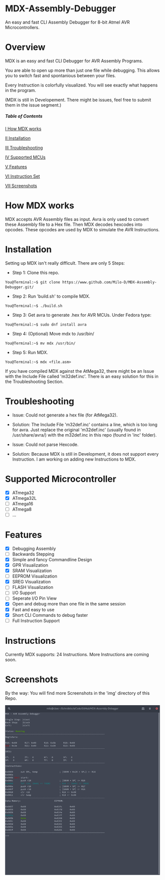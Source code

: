 # MDX-Assembly-Debugger
An easy and fast CLI Assembly Debugger for 8-bit Atmel AVR
Microcontrollers.

# Overview
MDX is an easy and fast CLI Debugger for AVR Assembly Programs.

You are able to open up more than just one file while debugging. This
allows you to switch fast and spontanious between your files.

Every Instruction is colorfully visualized. You will see exactly what
happens in the program.

(MDX is still in Developement. There might be issues, feel free to submit them in the issue segment.)

##### Table of Contents
[I How MDX works](#How-MDX-works)

[II Installation](#Installation)

[III Troubleshooting](#Troubleshooting)

[IV Supported MCUs](#Supported-Microcontroller)

[V Features](#How-To)

[VI Instruction Set](#Instructions)

[VII Screenshots](#Screenshots)

# How MDX works
MDX accepts AVR Assembly files as input. Avra is only used to convert these
Assembly file to a Hex file. Then MDX decodes hexcodes into opcodes.
These opcodes are used by MDX to simulate the AVR Instructions.

# Installation
Setting up MDX isn't really difficult. There are only 5 Steps:

- Step 1: Clone this repo.
```console
You@Terminal:~$ git clone https://www.github.com/Milo-D/MDX-Assembly-Debugger.git/
```

- Step 2: Run 'build.sh' to compile MDX.
```console
You@Terminal:~$ ./build.sh
```

- Step 3: Get avra to generate .hex for AVR MCUs. Under Fedora type: 
```console
You@Terminal:~$ sudo dnf install avra
```

- Step 4: (Optional) Move mdx to /usr/bin/
```console
You@Terminal:~$ mv mdx /usr/bin/
```

- Step 5: Run MDX.
```console
You@Terminal:~$ mdx <file.asm>
```

If you have compiled MDX against the AtMega32, there might be an Issue with the
Include File called 'm32def.inc'. There is an easy solution for this in the 
Troubleshooting Section.  

# Troubleshooting

-  Issue: Could not generate a hex file (for AtMega32).

-  Solution: The Include File 'm32def.inc' contains a line, which is too long
   for avra. Just replace the original 'm32def.inc' (usually found in /usr/share/avra/)
   with the m32def.inc in this repo (found in 'inc' folder).

-  Issue: Could not parse Hexcode.

-  Solution: Because MDX is still in Development, it does not support every
   Instruction. I am working on adding new Instructions to MDX. 

# Supported Microcontroller
- [x] ATmega32
- [x] ATmega32L
- [ ] ATmega16
- [ ] ATmega8
- [ ] ...

# Features
- [x] Debugging Assembly
- [ ] Backwards Stepping
- [x] Simple and fancy Commandline Design
- [x] GPR Visualization
- [x] SRAM Visualization
- [ ] EEPROM Visualization
- [x] SREG Visualization
- [ ] FLASH Visualization
- [ ] I/O Support
- [ ] Seperate I/O Pin View
- [x] Open and debug more than one file in the same session
- [x] Fast and easy to use
- [x] Short CLI Commands to debug faster
- [ ] Full Instruction Support

# Instructions
Currently MDX supports: 24 Instructions. More Instructions are coming soon.

# Screenshots

By the way: You will find more Screenshots in the 'img' directory of this Repo.

![Alt text](/img/mdx.png?raw=true)
